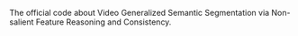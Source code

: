 The official code about Video Generalized Semantic Segmentation via Non-salient Feature Reasoning and Consistency.
